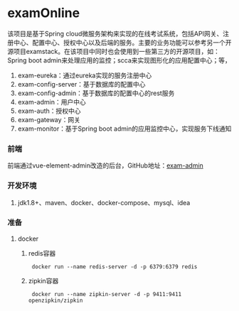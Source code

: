 # examOnline
该项目是基于Spring cloud微服务架构来实现的在线考试系统，包括API网关、注册中心、配置中心、授权中心以及后端的服务。主要的业务功能可以参考另一个开源项目examstack。在该项目中同时也会使用到一些第三方的开源项目，如：Spring boot admin来处理应用的监控；scca来实现图形化的应用配置中心；等，

1. exam-eureka：通过eureka实现的服务注册中心
2. exam-config-server：基于数据库的配置中心
3. exam-config-admin：基于数据库的配置中心的rest服务
4. exam-admin：用户中心
5. exam-auth：授权中心
6. exam-gateway：网关
7. exam-monitor：基于Spring boot admin的应用监控中心，实现服务下线通知

### 前端
前端通过vue-element-admin改造的后台，GitHub地址：[exam-admin](https://github.com/tlhhup/exam-admin)

### 开发环境
1. jdk1.8+、maven、docker、docker-compose、mysql、idea

### 准备
1. docker
    1. redis容器

    		docker run --name redis-server -d -p 6379:6379 redis
    2. zipkin容器

    		docker run --name zipkin-server -d -p 9411:9411 openzipkin/zipkin